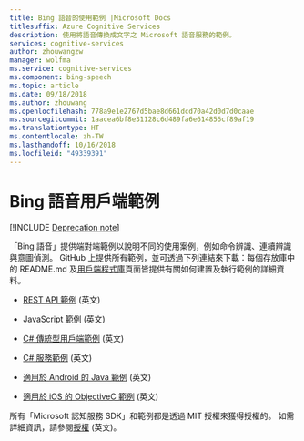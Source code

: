```yaml
---
title: Bing 語音的使用範例 |Microsoft Docs
titlesuffix: Azure Cognitive Services
description: 使用將語音傳換成文字之 Microsoft 語音服務的範例。
services: cognitive-services
author: zhouwangzw
manager: wolfma
ms.service: cognitive-services
ms.component: bing-speech
ms.topic: article
ms.date: 09/18/2018
ms.author: zhouwang
ms.openlocfilehash: 778a9e1e2767d5bae8d661dcd70a42d0d7d0caae
ms.sourcegitcommit: 1aacea6bf8e31128c6d489fa6e614856cf89af19
ms.translationtype: HT
ms.contentlocale: zh-TW
ms.lasthandoff: 10/16/2018
ms.locfileid: "49339391"
---
```

# <a name="bing-speech-client-samples"></a>Bing 語音用戶端範例

[!INCLUDE [Deprecation note](../../../includes/cognitive-services-bing-speech-api-deprecation-note.md)]
 
「Bing 語音」提供端對端範例以說明不同的使用案例，例如命令辨識、連續辨識與意圖偵測。 GitHub 上提供所有範例，並可透過下列連結來下載：每個存放庫中的 README.md 及[用戶端程式庫](GetStarted/GetStartedClientLibraries.md)頁面皆提供有關如何建置及執行範例的詳細資料。

- [REST API 範例](https://github.com/Azure-Samples/SpeechToText-REST) \(英文\)

- [JavaScript 範例](https://github.com/Azure-Samples/SpeechToText-WebSockets-Javascript) \(英文\)

- [C# 傳統型用戶端範例](https://github.com/Azure-Samples/Cognitive-Speech-STT-Windows) \(英文\)

- [C# 服務範例](https://github.com/Azure-Samples/Cognitive-Speech-STT-ServiceLibrary) \(英文\)

- [適用於 Android 的 Java 範例](https://github.com/Azure-Samples/Cognitive-Speech-STT-Android) \(英文\)

- [適用於 iOS 的 ObjectiveC 範例](https://github.com/Azure-Samples/Cognitive-Speech-STT-iOS) \(英文\)

所有「Microsoft 認知服務 SDK」和範例都是透過 MIT 授權來獲得授權的。 如需詳細資訊，請參閱[授權](https://github.com/Azure-Samples/SpeechToText-REST/blob/master/LICENSE) \(英文\)。
